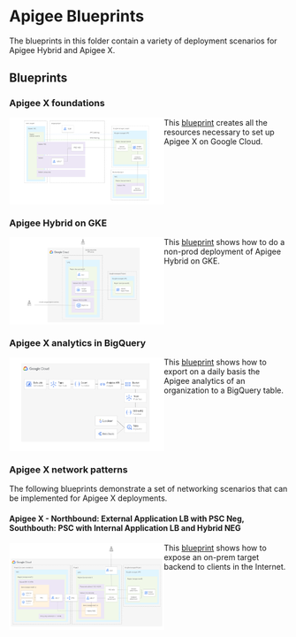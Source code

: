 # Apigee Blueprints

The blueprints in this folder contain a variety of deployment scenarios for Apigee Hybrid and Apigee X.

## Blueprints

### Apigee X foundations

<a href="./apigee-x-foundations/" title="Apigee X foundations"><img src="./apigee-x-foundations/diagram1.png" align="left" width="280px"></a> This [blueprint](./apigee-x-foundations/) creates all the resources necessary to set up Apigee X on Google Cloud.

<br clear="left">

### Apigee Hybrid on GKE

<a href="./hybrid-gke/" title="Apigee Hybrid on GKE"><img src="./hybrid-gke/diagram.png" align="left" width="280px"></a> This [blueprint](./hybrid-gke/) shows how to do a non-prod deployment of Apigee Hybrid on GKE.

<br clear="left">

### Apigee X analytics in BigQuery

<a href="./bigquery-analytics/" title="Apigee X analytics in BigQuery"><img src="./bigquery-analytics/diagram2.png" align="left" width="280px"></a>This [blueprint](./bigquery-analytics/) shows how to export on a daily basis the Apigee analytics of an organization to a BigQuery table.

<br clear="left">

### Apigee X network patterns

The following blueprints demonstrate a set of networking scenarios that can be implemented for Apigee X deployments.

#### Apigee X - Northbound: External Application LB with PSC Neg, Southbouth: PSC with Internal Application LB and Hybrid NEG

<a href="./network-patterns/nb-glb-psc-neg-sb-psc-ilbl7-hybrid-neg" title="Northbound: External Application LB with PSC Neg, Southbouth: PSC with Internal Application LB and Hybrid NEG"><img src="./network-patterns/nb-glb-psc-neg-sb-psc-ilbl7-hybrid-neg/diagram.png" align="left" width="280px"></a>This [blueprint](./network-patterns/nb-glb-psc-neg-sb-psc-ilbl7-hybrid-neg/) shows how to expose an on-prem target backend to clients in the Internet.
